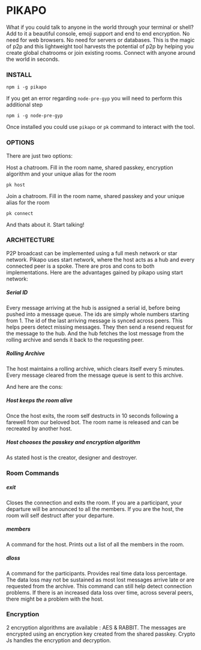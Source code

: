 # PIKAPO

What if you could talk to anyone in the world through your terminal or shell? Add to it a beautiful console, emoji support and end to end encryption. No need for web browsers. No need for servers or databases. This is the magic of p2p and this lightweight tool harvests the potential of p2p by helping you create global chatrooms or join existing rooms. Connect with anyone around the world in seconds.

### INSTALL

```
npm i -g pikapo
```

If you get an error regarding ```node-pre-gyp``` you will need to perform this additional step

```
npm i -g node-pre-gyp
```

Once installed you could use ```pikapo``` or ```pk``` command to interact with the tool.

### OPTIONS

There are just two options:

Host a chatroom. Fill in the room name, shared passkey, encryption algorithm and your unique alias for the room
```
pk host
```

Join a chatroom. Fill in the room name, shared passkey and your unique alias for the room
```
pk connect
```

And thats about it. Start talking!

### ARCHITECTURE

P2P broadcast can be implemented using a full mesh network or star network. Pikapo uses start network, where the host acts as a hub and every connected peer is a spoke. There are pros and cons to both implementations. Here are the advantages gained by pikapo using start network:

##### Serial ID
Every message arriving at the hub is assigned a serial id, before being pushed into a message queue. The ids are simply whole numbers starting from 1. The id of the last arriving message is synced across peers. This helps peers detect missing messages. They then send a resend request for the message to the hub. And the hub fetches the lost message from the rolling archive and sends it back to the requesting peer.

##### Rolling Archive
The host maintains a rolling archive, which clears itself every 5 minutes. Every message cleared from the message queue is sent to this archive.

And here are the cons:

##### Host keeps the room alive
Once the host exits, the room self destructs in 10 seconds following a farewell from our beloved bot. The room name is released and can be recreated by another host.

##### Host chooses the passkey and encryption algorithm
As stated host is the creator, designer and destroyer.

### Room Commands

##### exit
Closes the connection and exits the room. If you are a participant, your departure will be announced to all the members. If you are the host, the room will self destruct after your departure.

##### members
A command for the host. Prints out a list of all the members in the room.

##### dloss
A command for the participants. Provides real time data loss percentage. The data loss may not be sustained as most lost messages arrive late or are requested from the archive. This command can still help detect connection problems. If there is an increased data loss over time, across several peers, there might be a problem with the host.

### Encryption

2 encryption algorithms are available : AES & RABBIT. The messages are encrypted using an encryption key created from the shared passkey. Crypto Js handles the encryption and decryption.
